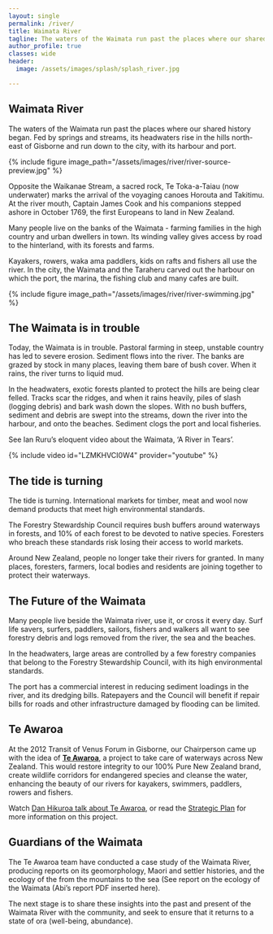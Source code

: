 ```yaml
---
layout: single
permalink: /river/
title: Waimata River
tagline: The waters of the Waimata run past the places where our shared history began.
author_profile: true
classes: wide
header:
  image: /assets/images/splash/splash_river.jpg

---
```


## Waimata River

The waters of the Waimata run past the places where our shared history began. Fed by springs and streams, its headwaters rise in the hills north-east of Gisborne and run down to the city, with its harbour and port.

{% include figure image_path="/assets/images/river/river-source-preview.jpg" %}

Opposite the Waikanae Stream, a sacred rock, Te Toka-a-Taiau (now underwater) marks the arrival of the voyaging canoes Horouta and Takitimu. At the river mouth, Captain James Cook and his companions stepped ashore in October 1769, the first Europeans to land in New Zealand.

Many people live on the banks of the Waimata - farming families in the high country and urban dwellers in town. Its winding valley gives access by road to the hinterland, with its forests and farms.

Kayakers, rowers, waka ama paddlers, kids on rafts and fishers all use the river. In the city, the Waimata and the Taraheru carved out the harbour on which the port, the marina, the fishing club and many cafes are built.

{% include figure image_path="/assets/images/river/river-swimming.jpg" %}

## The Waimata is in trouble

Today, the Waimata is in trouble. Pastoral farming in steep, unstable country has led to severe erosion. Sediment flows into the river. The banks are grazed by stock in many places, leaving them bare of bush cover. When it rains, the river turns to liquid mud.

In the headwaters, exotic forests planted to protect the hills are being clear felled. Tracks scar the ridges, and when it rains heavily, piles of slash (logging debris) and bark wash down the slopes. With no bush buffers, sediment and debris are swept into the streams, down the river into the harbour, and onto the beaches. Sediment clogs the port and local fisheries.

See Ian Ruru’s eloquent video about the Waimata, ‘A River in Tears’.

{% include video id="LZMKHVCI0W4" provider="youtube" %}


## The tide is turning

The tide is turning. International markets for timber, meat and wool now demand products that meet high environmental standards.

The Forestry Stewardship Council requires bush buffers around waterways in forests, and 10% of each forest to be devoted to native species. Foresters who breach these standards risk losing their access to world markets.

Around New Zealand, people no longer take their rivers for granted. In many places, foresters, farmers, local bodies and residents are joining together to protect their waterways.


## The Future of the Waimata

Many people live beside the Waimata river, use it, or cross it every day. Surf life savers, surfers, paddlers, sailors, fishers and walkers all want to see forestry debris and logs removed from the river, the sea and the beaches.

In the headwaters, large areas are controlled by a few forestry companies that belong to the Forestry Stewardship Council, with its high environmental standards.

The port has a commercial interest in reducing sediment loadings in the river, and its dredging bills. Ratepayers and the Council will benefit if repair bills for roads and other infrastructure damaged by flooding can be limited.


## Te Awaroa

At the 2012 Transit of Venus Forum in Gisborne, our Chairperson came up with the idea of **[Te Awaroa](/assets/documents/TeAwaroaForestAndBird.pdf)**, a project to take care of waterways across New Zealand. This would restore integrity to our 100% Pure New Zealand brand, create wildlife corridors for endangered species and cleanse the water, enhancing the beauty of our rivers for kayakers, swimmers, paddlers, rowers and fishers. 

Watch [Dan Hikuroa talk about Te Awaroa](https://www.newsroom.co.nz/@future-learning/2018/10/01/260029/another-approach-to-our-freshwater-crisis), or read the [Strategic Plan](/assets/documents/TeAwaroaStrategicPlan.pdf) for more information on this project.


## Guardians of the Waimata

The Te Awaroa team have conducted a case study of the Waimata River, producing reports on its geomorphology, Maori and settler histories, and the ecology of the from the mountains to the sea (See report on the ecology of the Waimata (Abi’s report PDF inserted here).

The next stage is to share these insights into the past and present of the Waimata River with the community, and seek to ensure that it returns to a state of ora (well-being, abundance). 